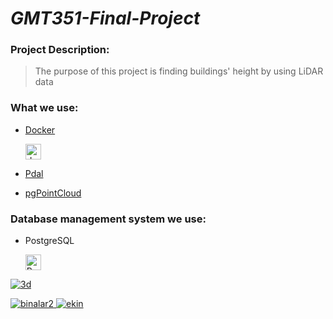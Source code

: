 # *GMT351-Final-Project*
  
 ### Project Description: 
> The purpose of this project is finding buildings' height by using LiDAR data

### What we use: 
- [Docker](https://www.docker.com/)  <p align="left"> <a href="https://www.docker.com/" target="_blank"> <img src="https://miro.medium.com/max/336/1*glD7bNJG3SlO0_xNmSGPcQ.png" alt="docker" width="25" height="25"/> 
  
- [Pdal](https://pdal.io/)
- [pgPointCloud](https://github.com/pgpointcloud/pointcloud)

 ### Database management system  we use:
 - PostgreSQL  <p align="left"> <a href="https://www.postgresql.org" target="_blank"> <img src="https://upload.wikimedia.org/wikipedia/commons/2/29/Postgresql_elephant.svg" alt="PostgreSql" width="25" height="25"/> 
 
 
 
![3d](https://user-images.githubusercontent.com/69868488/104953758-11b7d380-59d8-11eb-80b7-1143f35bc96e.png)

![binalar2](https://user-images.githubusercontent.com/50514082/104956596-85a8aa80-59dd-11eb-9664-d9e0a4ce0432.png)
![ekin](https://user-images.githubusercontent.com/50514082/104959475-5137ed00-59e3-11eb-87a9-8d7f07a83c60.png)

